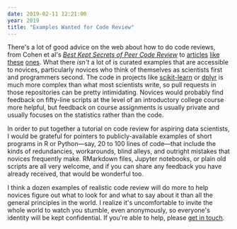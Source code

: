 ```yaml
---
date: 2019-02-11 12:21:00
year: 2019
title: "Examples Wanted for Code Review"
---
```


There's a lot of good advice on the web about how to do code reviews,
from Cohen et al's *[Best Kept Secrets of Peer Code Review](https://smartbear.com/resources/ebooks/best-kept-secrets-of-code-review/)*
to [articles](https://hackernoon.com/code-reviews-8c496601b9a9)
[like](https://medium.freecodecamp.org/unlearning-toxic-behaviors-in-a-code-review-culture-b7c295452a3c)
[these](https://mtlynch.io/human-code-reviews-1/)
[ones]( https://mtlynch.io/human-code-reviews-2/).
What there *isn't* a lot of is curated examples that are accessible to novices,
particularly novices who think of themselves as scientists first and programmers second.
The code in projects like [scikit-learn](https://github.com/scikit-learn/scikit-learn)
or [dplyr](https://github.com/tidyverse/dplyr) is much more complex than what most scientists write,
so pull requests in those repositories can be pretty intimidating.
Novices would probably find feedback on fifty-line scripts at the level of an introductory college course more helpful,
but feedback on course assignments is usually private
and usually focuses on the statistics rather than the code.

In order to put together a tutorial on code review for aspiring data scientists,
I would be grateful for pointers to publicly-available examples of short programs in R or Python—say,
20 to 100 lines of code—that include the kinds of redundancies, workarounds, blind alleys, and outright mistakes that novices frequently make.
RMarkdown files, Jupyter notebooks, or plain old scripts are all very welcome,
and if you can share any feedback you have already received,
that would be wonderful too.

I think a dozen examples of realistic code review will do more to help novices figure out what to look for and what to say about it
than all the general principles in the world.
I realize it's uncomfortable to invite the whole world to watch you stumble,
even anonymously,
so everyone's identity will be kept confidential.
If you're able to help,
please [get in touch](mailto:{{site.author.email}}).
